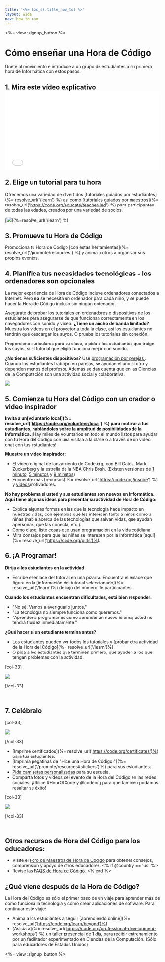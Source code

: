 ```yaml
---
title: '<%= hoc_s(:title_how_to) %>'
layout: wide
nav: how_to_nav
---
```

<%= view :signup_button %>

<h1>Cómo enseñar una Hora de Código</h1>

Únete al movimiento e introduce a un grupo de estudiantes a su primera hora de Informática con estos pasos.

## 1. Mira este vídeo explicativo <iframe width="500" height="255" src="//www.youtube.com/embed/SrnvvWDm73k" frameborder="0" allowfullscreen mark="crwd-mark"></iframe> 

## 2. Elige un tutorial para tu hora

Ofrecemos una variedad de divertidos [tutoriales guiados por estudiantes](%= resolve_url('/learn') %) así como [tutoriales guiados por maestros](%= resolve_url('https://code.org/educate/teacher-led') %) para participantes de todas las edades, creados por una variedad de socios.

[![](/images/fit-700/tutorials.png)](%=resolve_url('/learn') %)

## 3. Promueve tu Hora de Código

Promociona tu Hora de Código [con estas herramientas](%= resolve_url('/promote/resources') %) y anima a otros a organizar sus propios eventos.

## 4. Planifica tus necesidades tecnológicas - los ordenadores son opcionales

La mejor experiencia de Hora de Código incluye ordenadores conectados a Internet. Pero **no** se necesita un ordenador para cada niño, y se puede hacer la Hora de Código incluso sin ningún ordenador.

Asegúrate de probar los tutoriales en ordenadores o dispositivos de los estudiantes para asegurarse de que funcionan correctamente en los navegadores con sonido y vídeo. **¿Tiene un ancho de banda limitado?** Muestra los vídeos en el proyector a toda la clase, así los estudiantes no tendrán que descargar los suyos. O prueba los tutoriales sin conexión.

Proporcione auriculares para su clase, o pida a los estudiantes que traign los suyos, si el tutorial que eligió funciona mejor con sonido.

**¿No tienes suficientes dispositivos?** Use [programación por parejas ](https://www.youtube.com/watch?v=vgkahOzFH2Q). Cuando los estudiantes trabajan en parejas, se ayudan el uno al otro y dependen menos del profesor. Además se dan cuenta que en las Ciencias de la Computación son una actividad social y colaborativa.

<img src="/images/fit-350/group_ipad.jpg" />

## 5. Comienza tu Hora del Código con un orador o video inspirador

**Invita a un[voluntario local](%= resolve_url('https://code.org/volunteer/local') %) para motivar a tus estudiantes, hablándoles sobre la amplitud de posibilidades de la Informática.** ¡Hay miles de voluntarios en todo el mundo listos para ayudar con tu Hora del Código con una visitaa a la clase o a través de un video chat con tus estudiantes!

**Muestre un video inspirador:**

- El video original de lanzamiento de Code.org, con Bill Gates, Mark Zuckerberg y la estrella de la NBA Chris Bosh. (Existen versiones de [1 minuto](https://www.youtube.com/watch?v=qYZF6oIZtfc), [5 minutos](https://www.youtube.com/watch?v=nKIu9yen5nc) y [9 minutos](https://www.youtube.com/watch?v=dU1xS07N-FA))
- Encuentre más [recursos](%= resolve_url('https://code.org/inspire') %) y [vídeos](https://www.youtube.com/playlist?list=PLzdnOPI1iJNfpD8i4Sx7U0y2MccnrNZuP)motivadores.

**No hay problema si usted y sus estudiantes son nuevos en Informática. Aquí tiene algunas ideas para presentar su actividad de Hora de Código:**

- Explica algunas formas en las que la tecnología hace impacto en nuestras vidas, con ejemplos que les interesen tanto a niños como a niñas (hable acerca de las tecnologías que salvan vidas, que ayudan apersonas, que las conecta, etc.).
- Como clase, liste cosas que usan programación en la vida cotidiana.
- Mira consejos para que las niñas se interesen por la informática [aquí](%= resolve_url('https://code.org/girls')%).

## 6. ¡A Programar!

**Dirija a los estudiantes en la actividad**

- Escribe el enlace del tutorial en una pizarra. Encuentra el enlace que figura en la [información del tutorial seleccionado](%= resolve_url('/learn')%) debajo del número de participantes.

**Cuando los estudiantes encuentran dificultades, está bien responder:**

- "No sé. Vamos a averiguarlo juntos."
- "La tecnología no siempre funciona como queremos."
- "Aprender a programar es como aprender un nuevo idioma; usted no tendrá fluidez inmediatamente."

**¿Qué hacer si un estudiante termina antes?**

- Los estudiantes pueden ver todos los tutoriales y [probar otra actividad de la Hora del Código](%= resolve_url('/learn')%).
- O pida a los estudiantes que terminen primero, que ayuden a los que tengan problemas con la actividad.

[col-33]

![](/images/fit-250/highschoolgirls.jpeg)

[/col-33]

<p style="clear:both">&nbsp;</p>

## 7. Celébralo

[col-33]

![](/images/fit-300/boy-certificate.jpg)

[/col-33]

- [Imprime certificados](%= resolve_url('https://code.org/certificates')%) para tus estudiantes.
- [Imprima pegatinas de "Hice una Hora de Código!"](%= resolve_url('/promote/resources#stickers') %) para sus estudiantes.
- [Pida camisetas personalizadas](http://blog.code.org/post/132608499493/hour-of-code-shirts-and-more) para su escuela.
- Comparta fotos y vídeos del evento de la Hora del Código en las redes sociales. ¡Utilice #HourOfCode y @codeorg para que también podamos resaltar su éxito!

[col-33]

![](/images/fit-260/highlight-certificates.jpg)

[/col-33]

<p style="clear:both">&nbsp;</p>

## Otros recursos de Hora del Código para los educadores:

- Visite el [Foro de Maestros de Hora de Código](http://forum.code.org/c/plc/hour-of-code) para obtener consejos, comprensión y apoyo de otros educadores. <% if @country == 'us' %>
- Revise las [ FAQS de Hora de Código](https://support.code.org/hc/en-us/categories/200147083-Hour-of-Code). <% end %>

## ¿Qué viene después de la Hora de Código?

La Hora del Código es sólo el primer paso de un viaje para aprender más de cómo funciona la tecnología y cómo crear aplicaciones de software. Para continuar este viaje:

- Anima a los estudiantes a seguir [aprendiendo online](%= resolve_url('https://code.org/learn/beyond')%).
- [Asista a](%= resolve_url('https://code.org/professional-development-workshops') %) un taller presencial de 1 día, para recibir entrenamiento por un facilitador experimentado en Ciencias de la Computación. (Sólo para educadores de Estados Unidos)

<%= view :signup_button %>